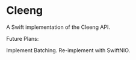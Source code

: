 # Cleeng

A Swift implementation of the Cleeng API.

Future Plans:

Implement Batching.
Re-implement with SwiftNIO.
